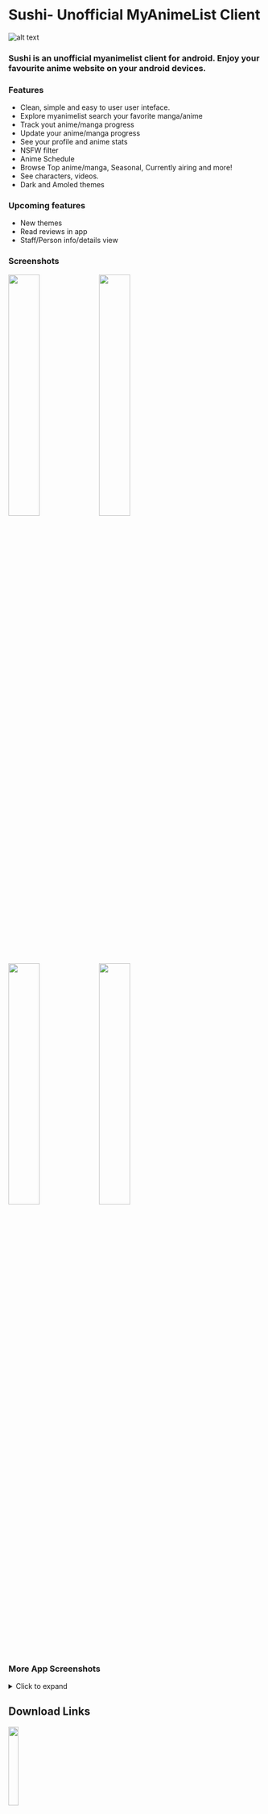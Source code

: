# Sushi- Unofficial MyAnimeList Client

![alt text](https://imgur.com/kpgYGzJ.jpg)

### Sushi is an unofficial myanimelist client for android. Enjoy your favourite anime website on your android devices.

### Features
- Clean, simple and easy to user user inteface.
- Explore myanimelist search your favorite manga/anime
- Track yout anime/manga progress
- Update your anime/manga progress
- See your profile and anime stats
- NSFW filter
- Anime Schedule
- Browse Top anime/manga, Seasonal, Currently airing and more!
- See characters, videos.
- Dark and Amoled themes


### **Upcoming features**
- New themes
- Read reviews in app
- Staff/Person info/details view


### **Screenshots**
<img src="https://imgur.com/XxQNDjZ.jpg" width=35%>
<img src="https://imgur.com/RAAWsma.jpg" width=35%>
<img src="https://imgur.com/SJBq4Y7.jpg" width=35%>
<img src="https://imgur.com/PkJtmg0.jpg" width=35%>

### **More App Screenshots**
<details>
  <summary>Click to expand</summary>
<img src="https://imgur.com/RDTbihJ.jpg" width=100%>
<img src="https://imgur.com/rUAYwJq.jpg" width=40%>
<img src="https://imgur.com/eUPAMYK.jpg" width=40%>
<img src="https://imgur.com/9ieGwWv.jpg" width=40%>
  
 </details>

## **Download Links**

[<img src="https://imgur.com/5MGGeSx.png" width=20%>](https://play.google.com/store/apps/details?id=com.destructo.sushi_mal)

## **Sushi Discord**
#### Join the discord channel for reporting bugs, feature requests/suggestions, latest updates/news etc.
[<img src="https://imgur.com/P4mM54a.png" width=20%>](https://discord.gg/EkrQu98nKM)
 
## **Credits**

- Myanimelist for their api
- Jikan for their api
- Thanks to @ZeroCrystal and @Xinil for
 helping me with api related queries
- @axiel7 for helping me with the app


### **F.A.Q**

**I encountered an error/issue/bug in app what should I do?**\
Post it on the discord server, I or someone else will help you about your issue you can also stay updated, to know if that issue was solved already or not.

**How to contact me?**\
You can mention me on the discord server I will try to answer your queries as best as I can.



